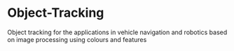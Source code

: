 # Object-Tracking
Object tracking for the applications in vehicle navigation and robotics based on image processing using colours and features
